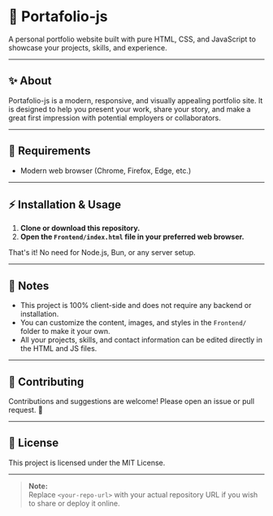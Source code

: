 # 💼 Portafolio-js

A personal portfolio website built with pure HTML, CSS, and JavaScript to showcase your projects, skills, and experience.

---

## ✨ About

Portafolio-js is a modern, responsive, and visually appealing portfolio site. It is designed to help you present your work, share your story, and make a great first impression with potential employers or collaborators.

---

## 🚀 Requirements

- Modern web browser (Chrome, Firefox, Edge, etc.)

---

## ⚡ Installation & Usage

1. **Clone or download this repository.**
2. **Open the `Frontend/index.html` file in your preferred web browser.**

That's it! No need for Node.js, Bun, or any server setup.

---

## 📝 Notes

- This project is 100% client-side and does not require any backend or installation.
- You can customize the content, images, and styles in the `Frontend/` folder to make it your own.
- All your projects, skills, and contact information can be edited directly in the HTML and JS files.

---

## 🤝 Contributing

Contributions and suggestions are welcome! Please open an issue or pull request. 🙌

---

## 📝 License

This project is licensed under the MIT License.

---

> **Note:**  
> Replace `<your-repo-url>` with your actual repository URL if you wish to share or deploy it online.
